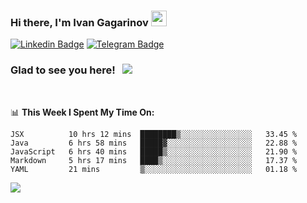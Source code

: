 ### Hi there, I'm Ivan Gagarinov <img src="https://media.giphy.com/media/hvRJCLFzcasrR4ia7z/giphy.gif" width="25px">

[![Linkedin Badge](https://img.shields.io/badge/-LinkedIn-0e76a8?style=flat-square&logo=Linkedin&logoColor=white)](https://linkedin.com/in/ivan-gagarinov-142ba3141/)
[![Telegram Badge](https://img.shields.io/badge/-Telegram-0088cc?style=flat-square&logo=Telegram&logoColor=white)](https://t.me/igagarinov)

### Glad to see you here! &nbsp; ![](https://visitor-badge.glitch.me/badge?page_id=dzencot.dzencot)

</br>

📊 **This Week I Spent My Time On:**
<!--START_SECTION:waka-->
```text
JSX          10 hrs 12 mins  ████████▒░░░░░░░░░░░░░░░░   33.45 % 
Java         6 hrs 58 mins   █████▓░░░░░░░░░░░░░░░░░░░   22.88 % 
JavaScript   6 hrs 40 mins   █████▒░░░░░░░░░░░░░░░░░░░   21.90 % 
Markdown     5 hrs 17 mins   ████▒░░░░░░░░░░░░░░░░░░░░   17.37 % 
YAML         21 mins         ▒░░░░░░░░░░░░░░░░░░░░░░░░   01.18 % 
```
<!--END_SECTION:waka-->

[![](https://github-readme-stats.vercel.app/api?username=dzencot&theme=gruvbox)](https://github.com/dzencot)
